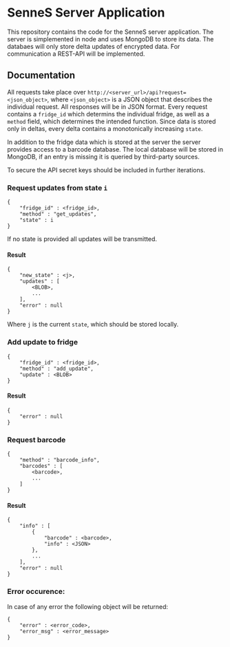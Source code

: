 # SenneS Server Application

This repository contains the code for the SenneS server application. 
The server is simplemented in node and uses MongoDB to store its data.
The databaes will only store delta updates of encrypted data.
For communication a REST-API will be implemented.

## Documentation

All requests take place over ```http://<server_url>/api?request=<json_object>```, where ```<json_object>``` is a JSON object that describes the individual request. 
All responses will be in JSON format.
Every request contains a ```fridge_id``` which determins the individual fridge, as well as a ```method``` field, which determines the intended function. 
Since data is stored only in deltas, every delta contains a monotonically increasing ```state```. 

In addition to the fridge data which is stored at the server the server provides access to a barcode database.
The local database will be stored in MongoDB, if an entry is missing it is queried by third-party sources.

To secure the API secret keys should be included in further iterations. 

### Request updates from state ```i```
```
{
    "fridge_id" : <fridge_id>,
    "method" : "get_updates",
    "state" : i
}
```
If no state is provided all updates will be transmitted.

#### Result
```
{
    "new_state" : <j>,
    "updates" : [
        <BLOB>,
        ...
    ],
    "error" : null
}
```
Where ```j``` is the current ```state```, which should be stored locally.

### Add update to fridge
```
{
    "fridge_id" : <fridge_id>,
    "method" : "add_update",
    "update" : <BLOB>
}
```

#### Result
```
{
    "error" : null
}
```

### Request barcode
```
{
    "method" : "barcode_info",
    "barcodes" : [
        <barcode>,
        ...
    ]
}
```
#### Result
```
{
    "info" : [
        {
            "barcode" : <barcode>,
            "info" : <JSON>
        },
        ...
    ],
    "error" : null
}
```

### Error occurence:
In case of any error the following object will be returned:
```
{
    "error" : <error_code>,
    "error_msg" : <error_message>
}
```
